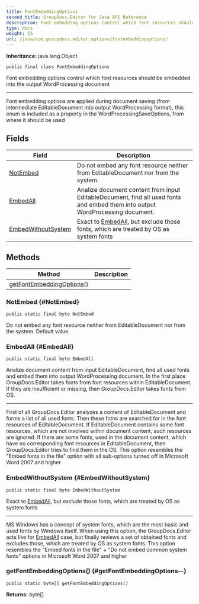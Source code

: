 ```yaml
---
title: FontEmbeddingOptions
second_title: GroupDocs.Editor for Java API Reference
description: Font embedding options control which font resources should be embedded into the output WordProcessing document
type: docs
weight: 15
url: /java/com.groupdocs.editor.options/fontembeddingoptions/
---
```

**Inheritance:**
java.lang.Object
```
public final class FontEmbeddingOptions
```

Font embedding options control which font resources should be embedded into the output WordProcessing document

--------------------

Font embedding options are applied during document saving (from intermediate EditableDocument into output WordProcessing format), this enum is included as a property in the WordProcessingSaveOptions, from where it should be used
## Fields

| Field | Description |
| --- | --- |
| [NotEmbed](#NotEmbed) | Do not embed any font resource neither from EditableDocument nor from the system. |
| [EmbedAll](#EmbedAll) | Analize document content from input EditableDocument, find all used fonts and embed them into output WordProcessing document. |
| [EmbedWithoutSystem](#EmbedWithoutSystem) | Exact to [EmbedAll](../../com.groupdocs.editor.options/fontembeddingoptions\#EmbedAll), but exclude those fonts, which are treated by OS as system fonts |
## Methods

| Method | Description |
| --- | --- |
| [getFontEmbeddingOptions()](#getFontEmbeddingOptions--) |  |
### NotEmbed {#NotEmbed}
```
public static final byte NotEmbed
```


Do not embed any font resource neither from EditableDocument nor from the system. Default value.

### EmbedAll {#EmbedAll}
```
public static final byte EmbedAll
```


Analize document content from input EditableDocument, find all used fonts and embed them into output WordProcessing document. In the first place GroupDocs.Editor takes fonts from font resources within EditableDocument. If they are insufficient or missing, then GroupDocs.Editor takes fonts from OS.

--------------------

First of all GroupDocs.Editor analyzes a content of EditableDocument and forms a list of all used fonts. Then these fotns are searched for in the font resources of EditableDocument. If EditableDocument contains some font resources, which are not involved within document content, such resources are ignored. If there are some fonts, used in the document content, which have no corresponding font resources in EditableDocument, then GroupDocs.Editor tries to find them in the OS. This option resembles the "Embed fonts in the file" option with all sub-options turned off in Microsoft Word 2007 and higher

### EmbedWithoutSystem {#EmbedWithoutSystem}
```
public static final byte EmbedWithoutSystem
```


Exact to [EmbedAll](../../com.groupdocs.editor.options/fontembeddingoptions\#EmbedAll), but exclude those fonts, which are treated by OS as system fonts

--------------------

MS Windows has a concept of system fonts, which are the most basic and used fonts by Windows itself. When using this option, the GroupDocs.Editor acts like for [EmbedAll](../../com.groupdocs.editor.options/fontembeddingoptions\#EmbedAll) case, but finally reviews a set of obtained fonts and excludes those, which are treated by OS as system fonts. This option resembles the "Embed fonts in the file" + "Do not embed common system fonts" options in Microsoft Word 2007 and higher

### getFontEmbeddingOptions() {#getFontEmbeddingOptions--}
```
public static byte[] getFontEmbeddingOptions()
```




**Returns:**
byte[]
